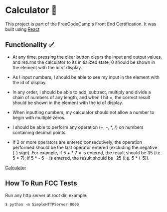 # Calculator :symbols:

This project is part of the FreeCodeCamp's Front End Certification.
It was built using [React](https://reactjs.org/)

## Functionality :white_check_mark:

-  At any time, pressing the clear button clears the input and output values, and returns the calculator to its initialized state; 0 should be shown in the element with the id of display.

- As I input numbers, I should be able to see my input in the element with the id of display.

- In any order, I should be able to add, subtract, multiply and divide a chain of numbers of any length, and when I hit =, the correct result should be shown in the element with the id of display.

- When inputting numbers, my calculator should not allow a number to begin with multiple zeros.

- I should be able to perform any operation (+, -, *, /) on numbers containing decimal points.

- If 2 or more operators are entered consecutively, the operation performed should be the last operator entered (excluding the negative (-) sign). For example, if 5 + * 7 = is entered, the result should be 35 (i.e. 5 * 7); if 5 * - 5 = is entered, the result should be -25 (i.e. 5 * (-5)).

[Calculator](https://filipy94.github.io/calculator/)


## How To Run FCC Tests

Run any http server at root dir, example:

    $ python -m SimpleHTTPServer 8000